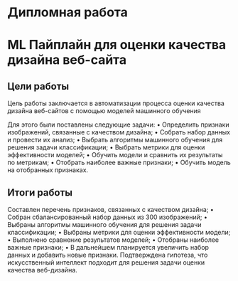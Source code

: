 # Дипломная работа
# ML Пайплайн для оценки качества дизайна веб-сайта

## Цели работы
Цель работы заключается в автоматизации процесса оценки качества дизайна веб-сайтов с помощью моделей машинного обучения

Для этого были поставлены следующие задачи:
• Определить признаки изображений, связанные с качеством дизайна;
• Собрать набор данных и провести их анализ;
• Выбрать алгоритмы машинного обучения для решения задачи классификации;
• Выбрать метрики для оценки эффективности моделей;
• Обучить модели и сравнить их результаты по метрикам;
• Отобрать наиболее важные признаки;
• Обучить модель на отобранных признаках.


## Итоги работы
Составлен перечень признаков, связанных с качеством дизайна;
• Собран сбалансированный набор данных из 300 изображений;
• Выбраны алгоритмы машинного обучения для решения задачи классификации;
• Выбраны метрики для оценки эффективности модели;
• Выполнено сравнение результатов моделей;
• Отобраны наиболее важные признаки;
• В дальнейшем планируется увеличить набор данных и добавить новые признаки.
Подтверждена гипотеза, что искусственный интеллект подходит для решения задачи 
оценки качества веб-дизайна.
